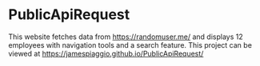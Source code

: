 # PublicApiRequest

This website fetches data from https://randomuser.me/ and displays 12 employees with navigation tools and a search feature. This project can be viewed at https://jamespiaggio.github.io/PublicApiRequest/
